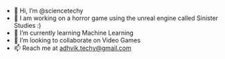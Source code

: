 - 👋 Hi, I’m @sciencetechy
- 👀 I am working on a horror game using the unreal engine called Sinister Studies :)
- 🌱 I’m currently learning Machine Learning
- 💞️ I’m looking to collaborate on Video Games
- 📫 Reach me at adhvik.techy@gmail.com

<!---
sciencetechy/sciencetechy is a ✨ special ✨ repository because its `README.md` (this file) appears on your GitHub profile.
You can click the Preview link to take a look at your changes.
--->
